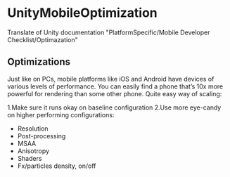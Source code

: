 # UnityMobileOptimization
Translate of Unity documentation "PlatformSpecific/Mobile Developer Checklist/Optimazation"

## Optimizations

Just like on PCs, mobile platforms like iOS and Android have devices of various levels of performance. You can easily find a phone that’s 10x more powerful for rendering than some other phone. Quite easy way of scaling:

1.Make sure it runs okay on baseline configuration
2.Use more eye-candy on higher performing configurations:
  * Resolution
  * Post-processing
  * MSAA
  * Anisotropy
  * Shaders
  * Fx/particles density, on/off
